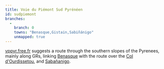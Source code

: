 ```yaml
---
title: Voie du Piémont Sud Pyrénéen
id: sudpiemont
branches:
  -
    branch: 0
    towns: "Benasque,Gistain,Sabiñánigo"
    unmapped: true
---
```


[vppyr.free.fr][0] suggests a route through the southern slopes of the Pyrenees, mainly along GRs, linking [Benasque][1] with the route over the [Col d'Ourdissetou][2], and [Sabañanigo][3].

[0]: http://vppyr.free.fr/pages_piemont_sud/1-presentation/vpp_camino_ancestral.htm
[1]: garonne.html
[2]: ourdissetou.html
[3]: peyrelue.html